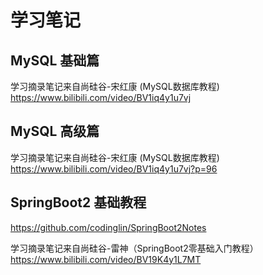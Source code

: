 # 学习笔记

## MySQL 基础篇

学习摘录笔记来自尚硅谷-宋红康 (MySQL数据库教程) <a>https://www.bilibili.com/video/BV1iq4y1u7vj</a>

## MySQL 高级篇

学习摘录笔记来自尚硅谷-宋红康 (MySQL数据库教程) <a>https://www.bilibili.com/video/BV1iq4y1u7vj?p=96</a>

## SpringBoot2 基础教程

https://github.com/codinglin/SpringBoot2Notes

学习摘录笔记来自尚硅谷-雷神（SpringBoot2零基础入门教程）https://www.bilibili.com/video/BV19K4y1L7MT

